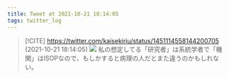```yaml
---
title: Tweet at 2021-10-21 18:14:05
tags: twitter_log
---
```


> [!CITE] https://twitter.com/kaisekiriu/status/1451114558144200705 (2021-10-21 18:14:05)
> ![](https://twitter.com/kaisekiriu/status/1451114558144200705)
> 私の想定してる「研究者」は系統学者で「機関」はISOPなので、もしかすると病理の人だとまた違うのかもしれない。
